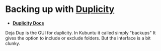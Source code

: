 # Backing up with [Duplicity](https://duplicity.gitlab.io/)
- **[Duplicity Docs](https://duplicity.readthedocs.io/en/latest/)**

Deja Dup is the GUI for duplicity. In Kubuntu it called simply "backups"
It gives the option to include or exclude folders. But the interface is a bit clunky.




